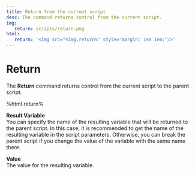 ```yaml
---
title: Return from the current script
desc: The command returns control from the current script.
img:
   return: scripts/return.png
html:
   return: '<img src="%img.return%" style="margin: 1em 1em;"/>'
---
```

# Return

The **Return** command returns control from the current script to the parent script.

%html.return%

**Result Variable**  
You can specify the name of the resulting variable that will be returned to the parent script. In this case, it is recommended to get the name of the resulting variable in the script parameters. Otherwise, you can break the parent script if you change the value of the variable with the same name there.

**Value**  
The value for the resulting variable.
